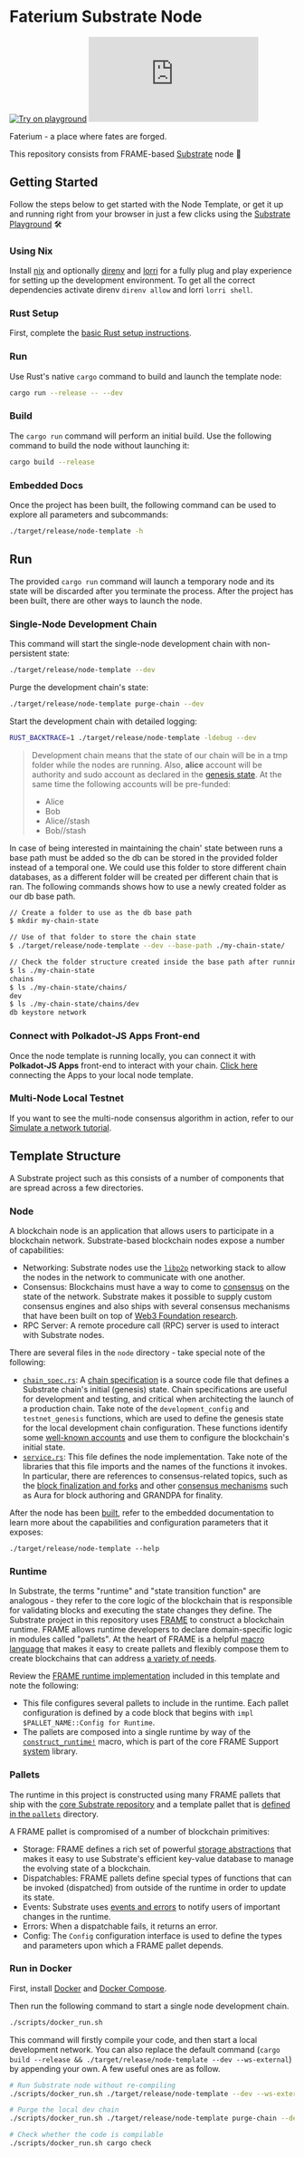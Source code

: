 # Faterium Substrate Node

[![Try on playground](https://img.shields.io/badge/Playground-Node_Template-brightgreen?logo=Parity%20Substrate)](https://docs.substrate.io/playground/) [![Matrix](https://img.shields.io/matrix/substrate-technical:matrix.org)](https://matrix.to/#/#substrate-technical:matrix.org)

Faterium - a place where fates are forged.

This repository consists from FRAME-based [Substrate](https://www.substrate.io/) node :rocket:

## Getting Started

Follow the steps below to get started with the Node Template, or get it up and running right from
your browser in just a few clicks using
the [Substrate Playground](https://docs.substrate.io/playground/) :hammer_and_wrench:

### Using Nix

Install [nix](https://nixos.org/) and optionally [direnv](https://github.com/direnv/direnv) and
[lorri](https://github.com/nix-community/lorri) for a fully plug and play experience for setting up
the development environment. To get all the correct dependencies activate direnv `direnv allow` and
lorri `lorri shell`.

### Rust Setup

First, complete the [basic Rust setup instructions](./docs/rust-setup.md).

### Run

Use Rust's native `cargo` command to build and launch the template node:

```sh
cargo run --release -- --dev
```

### Build

The `cargo run` command will perform an initial build. Use the following command to build the node
without launching it:

```sh
cargo build --release
```

### Embedded Docs

Once the project has been built, the following command can be used to explore all parameters and
subcommands:

```sh
./target/release/node-template -h
```

## Run

The provided `cargo run` command will launch a temporary node and its state will be discarded after
you terminate the process. After the project has been built, there are other ways to launch the
node.

### Single-Node Development Chain

This command will start the single-node development chain with non-persistent state:

```bash
./target/release/node-template --dev
```

Purge the development chain's state:

```bash
./target/release/node-template purge-chain --dev
```

Start the development chain with detailed logging:

```bash
RUST_BACKTRACE=1 ./target/release/node-template -ldebug --dev
```

> Development chain means that the state of our chain will be in a tmp folder while the nodes are
> running. Also, **alice** account will be authority and sudo account as declared in the
> [genesis state](https://github.com/substrate-developer-hub/substrate-node-template/blob/main/node/src/chain_spec.rs#L49).
> At the same time the following accounts will be pre-funded:
> - Alice
> - Bob
> - Alice//stash
> - Bob//stash

In case of being interested in maintaining the chain' state between runs a base path must be added
so the db can be stored in the provided folder instead of a temporal one. We could use this folder
to store different chain databases, as a different folder will be created per different chain that
is ran. The following commands shows how to use a newly created folder as our db base path.

```bash
// Create a folder to use as the db base path
$ mkdir my-chain-state

// Use of that folder to store the chain state
$ ./target/release/node-template --dev --base-path ./my-chain-state/

// Check the folder structure created inside the base path after running the chain
$ ls ./my-chain-state
chains
$ ls ./my-chain-state/chains/
dev
$ ls ./my-chain-state/chains/dev
db keystore network
```


### Connect with Polkadot-JS Apps Front-end

Once the node template is running locally, you can connect it with **Polkadot-JS Apps** front-end
to interact with your chain. [Click
here](https://polkadot.js.org/apps/#/explorer?rpc=ws://localhost:9944) connecting the Apps to your
local node template.

### Multi-Node Local Testnet

If you want to see the multi-node consensus algorithm in action, refer to our
[Simulate a network tutorial](https://docs.substrate.io/tutorials/get-started/simulate-network/).

## Template Structure

A Substrate project such as this consists of a number of components that are spread across a few
directories.

### Node

A blockchain node is an application that allows users to participate in a blockchain network.
Substrate-based blockchain nodes expose a number of capabilities:

- Networking: Substrate nodes use the [`libp2p`](https://libp2p.io/) networking stack to allow the
  nodes in the network to communicate with one another.
- Consensus: Blockchains must have a way to come to
  [consensus](https://docs.substrate.io/main-docs/fundamentals/consensus/) on the state of the
  network. Substrate makes it possible to supply custom consensus engines and also ships with
  several consensus mechanisms that have been built on top of
  [Web3 Foundation research](https://research.web3.foundation/en/latest/polkadot/NPoS/index.html).
- RPC Server: A remote procedure call (RPC) server is used to interact with Substrate nodes.

There are several files in the `node` directory - take special note of the following:

- [`chain_spec.rs`](./node/src/chain_spec.rs): A
  [chain specification](https://docs.substrate.io/main-docs/build/chain-spec/) is a
  source code file that defines a Substrate chain's initial (genesis) state. Chain specifications
  are useful for development and testing, and critical when architecting the launch of a
  production chain. Take note of the `development_config` and `testnet_genesis` functions, which
  are used to define the genesis state for the local development chain configuration. These
  functions identify some
  [well-known accounts](https://docs.substrate.io/reference/command-line-tools/subkey/)
  and use them to configure the blockchain's initial state.
- [`service.rs`](./node/src/service.rs): This file defines the node implementation. Take note of
  the libraries that this file imports and the names of the functions it invokes. In particular,
  there are references to consensus-related topics, such as the
  [block finalization and forks](https://docs.substrate.io/main-docs/fundamentals/consensus/#finalization-and-forks)
  and other [consensus mechanisms](https://docs.substrate.io/main-docs/fundamentals/consensus/#default-consensus-models)
  such as Aura for block authoring and GRANDPA for finality.

After the node has been [built](#build), refer to the embedded documentation to learn more about the
capabilities and configuration parameters that it exposes:

```shell
./target/release/node-template --help
```

### Runtime

In Substrate, the terms
"runtime" and "state transition function"
are analogous - they refer to the core logic of the blockchain that is responsible for validating
blocks and executing the state changes they define. The Substrate project in this repository uses
[FRAME](https://docs.substrate.io/main-docs/fundamentals/runtime-intro/#frame) to construct a
blockchain runtime. FRAME allows runtime developers to declare domain-specific logic in modules
called "pallets". At the heart of FRAME is a helpful
[macro language](https://docs.substrate.io/reference/frame-macros/) that makes it easy to
create pallets and flexibly compose them to create blockchains that can address
[a variety of needs](https://substrate.io/ecosystem/projects/).

Review the [FRAME runtime implementation](./runtime/src/lib.rs) included in this template and note
the following:

- This file configures several pallets to include in the runtime. Each pallet configuration is
  defined by a code block that begins with `impl $PALLET_NAME::Config for Runtime`.
- The pallets are composed into a single runtime by way of the
  [`construct_runtime!`](https://crates.parity.io/frame_support/macro.construct_runtime.html)
  macro, which is part of the core
  FRAME Support [system](https://docs.substrate.io/reference/frame-pallets/#system-pallets) library.

### Pallets

The runtime in this project is constructed using many FRAME pallets that ship with the
[core Substrate repository](https://github.com/paritytech/substrate/tree/master/frame) and a
template pallet that is [defined in the `pallets`](./pallets/template/src/lib.rs) directory.

A FRAME pallet is compromised of a number of blockchain primitives:

- Storage: FRAME defines a rich set of powerful
  [storage abstractions](https://docs.substrate.io/main-docs/build/runtime-storage/) that makes
  it easy to use Substrate's efficient key-value database to manage the evolving state of a
  blockchain.
- Dispatchables: FRAME pallets define special types of functions that can be invoked (dispatched)
  from outside of the runtime in order to update its state.
- Events: Substrate uses [events and errors](https://docs.substrate.io/main-docs/build/events-errors/)
  to notify users of important changes in the runtime.
- Errors: When a dispatchable fails, it returns an error.
- Config: The `Config` configuration interface is used to define the types and parameters upon
  which a FRAME pallet depends.

### Run in Docker

First, install [Docker](https://docs.docker.com/get-docker/) and
[Docker Compose](https://docs.docker.com/compose/install/).

Then run the following command to start a single node development chain.

```bash
./scripts/docker_run.sh
```

This command will firstly compile your code, and then start a local development network. You can
also replace the default command
(`cargo build --release && ./target/release/node-template --dev --ws-external`)
by appending your own. A few useful ones are as follow.

```bash
# Run Substrate node without re-compiling
./scripts/docker_run.sh ./target/release/node-template --dev --ws-external

# Purge the local dev chain
./scripts/docker_run.sh ./target/release/node-template purge-chain --dev

# Check whether the code is compilable
./scripts/docker_run.sh cargo check
```
